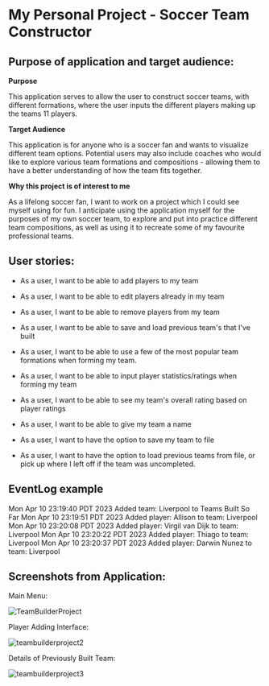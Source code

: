 # My Personal Project - Soccer Team Constructor

## Purpose of application and target audience:

**Purpose**

This application serves to allow the user to construct soccer teams, 
with different formations, where the user inputs the different players making up
the teams 11 players.

**Target Audience**

This application is for anyone who is a soccer fan and wants to visualize different
team options. Potential users may also include coaches who would like to explore 
various team formations and compositions - allowing them to have a better understanding
of how the team fits together.

**Why this project is of interest to me**

As a lifelong soccer fan, I want to work on a project which I could see myself using 
for fun. I anticipate using the application myself for the purposes of my own soccer
team, to explore and put into practice different team compositions, as well as using it
to recreate some of my favourite professional teams.


## User stories:
- As a user, I want to be able to add players to my team
- As a user, I want to be able to edit players already in my team
- As a user, I want to be able to remove players from my team
- As a user, I want to be able to save and load previous team's that I've built
- As a user, I want to be able to use a few of the most popular team formations when forming my team.
- As a user, I want to be able to input player statistics/ratings when forming my team
- As a user, I want to be able to see my team's overall rating based on player ratings
- As a user, I want to be able to give my team a name

- As a user, I want to have the option to save my team to file
- As a user, I want to have the option to load previous teams from file, or pick up where I left off if the team
was uncompleted.

## EventLog example
Mon Apr 10 23:19:40 PDT 2023
Added team: Liverpool to Teams Built So Far
Mon Apr 10 23:19:51 PDT 2023
Added player: Allison to team: Liverpool
Mon Apr 10 23:20:08 PDT 2023
Added player: Virgil van Dijk to team: Liverpool
Mon Apr 10 23:20:22 PDT 2023
Added player: Thiago to team: Liverpool
Mon Apr 10 23:20:37 PDT 2023
Added player: Darwin Nunez to team: Liverpool

## Screenshots from Application:
Main Menu:

![TeamBuilderProject](https://user-images.githubusercontent.com/118025045/232140415-e53d3181-d9c1-4813-833e-26fdce9a97bd.png)

Player Adding Interface:

![teambuilderproject2](https://user-images.githubusercontent.com/118025045/232140499-548d1e47-0007-4443-8868-45141e1a5595.png)

Details of Previously Built Team:

![teambuilderproject3](https://user-images.githubusercontent.com/118025045/232166626-8057b996-29bf-40f0-b430-6a0318c8ce3b.png)

